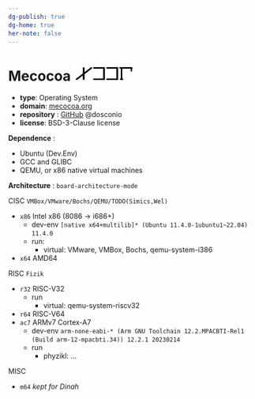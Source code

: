 ```yaml
---
dg-publish: true
dg-home: true
her-note: false
---
```


# Mecocoa ![LOGO](./rsource/logo/MCCA20240501.png) 

- **type**: Operating System
- **domain**: [mecocoa.org](http://mecocoa.org/) 
- **repository** : [GitHub](https://github.com/dosconio/mecocoa)  @dosconio
- **license**: BSD-3-Clause license

**Dependence** :
- Ubuntu (Dev.Env)
- GCC and GLIBC
- QEMU, or x86 native virtual machines

**Architecture** : `board-architecture-mode`


CISC `VMBox/VMware/Bochs/QEMU/TODO(Simics,Wel)`
- `x86` Intel x86 (8086 -> i686+)
	- dev-env `[native x64+multilib]* (Ubuntu 11.4.0-1ubuntu1~22.04) 11.4.0`
	- run: 
		- virtual: VMware, VMBox, Bochs, qemu-system-i386
- `x64` AMD64

RISC `Fizik`
- `r32` RISC-V32
	- run
		- virtual: qemu-system-riscv32
- `r64` RISC-V64
- `ac7` ARMv7 Cortex-A7
	- dev-env `arm-none-eabi-* (Arm GNU Toolchain 12.2.MPACBTI-Rel1 (Build arm-12-mpacbti.34)) 12.2.1 20230214`
	- run
		- phyzikl: ...

MISC
- `m64` *kept for Dinah* 

